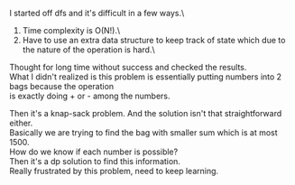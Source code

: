 I started off dfs and it's difficult in a few ways.\
1. Time complexity is O(N!).\
2. Have to use an extra data structure to keep track of state which due to the nature of the operation is hard.\

Thought for long time without success and checked the results.\
What I didn't realized is this problem is essentially putting numbers into 2 bags because the operation\
is exactly doing + or - among the numbers.

Then it's a knap-sack problem. And the solution isn't that straightforward either.\
Basically we are trying to find the bag with smaller sum which is at most 1500.\
How do we know if each number is possible?\
Then it's a dp solution to find this information.\
Really frustrated by this problem, need to keep learning.